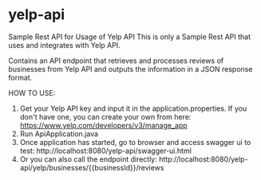 # yelp-api
Sample Rest API for Usage of Yelp API
This is only a Sample Rest API that uses and integrates with Yelp API.


Contains an API endpoint that retrieves and processes reviews of businesses from Yelp API and outputs the information in a JSON response format. 

HOW TO USE:
1. Get your Yelp API key and input it in the application.properties. If you don't have one, you can create your own from here: https://www.yelp.com/developers/v3/manage_app 
2. Run ApiApplication.java
3. Once application has started, go to browser and access swagger ui to test: http://localhost:8080/yelp-api/swagger-ui.html
4. Or you can also call the endpoint directly: http://localhost:8080/yelp-api/yelp/businesses/{{businessId}}/reviews

